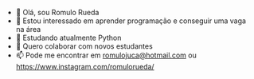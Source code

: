 - 👋 Olá, sou Romulo Rueda
- 👀 Estou interessado em aprender programação e conseguir uma vaga na área
- 🌱 Estudando atualmente Python
- 💞️ Quero colaborar com novos estudantes
- 📫 Pode me encontrar em romulojuca@hotmail.com ou https://www.instagram.com/romulorueda/

<!---
romulojuca/romulojuca is a ✨ special ✨ repository because its `README.md` (this file) appears on your GitHub profile.
You can click the Preview link to take a look at your changes.
--->
